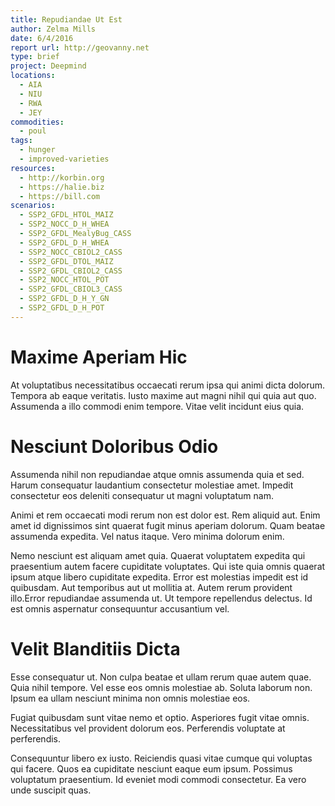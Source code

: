 ```yaml
---
title: Repudiandae Ut Est
author: Zelma Mills
date: 6/4/2016
report url: http://geovanny.net
type: brief
project: Deepmind
locations:
  - AIA
  - NIU
  - RWA
  - JEY
commodities:
  - poul
tags:
  - hunger
  - improved-varieties
resources:
  - http://korbin.org
  - https://halie.biz
  - https://bill.com
scenarios:
  - SSP2_GFDL_HTOL_MAIZ
  - SSP2_NOCC_D_H_WHEA
  - SSP2_GFDL_MealyBug_CASS
  - SSP2_GFDL_D_H_WHEA
  - SSP2_NOCC_CBIOL2_CASS
  - SSP2_GFDL_DTOL_MAIZ
  - SSP2_GFDL_CBIOL2_CASS
  - SSP2_NOCC_HTOL_POT
  - SSP2_GFDL_CBIOL3_CASS
  - SSP2_GFDL_D_H_Y_GN
  - SSP2_GFDL_D_H_POT
---
```

# Maxime Aperiam Hic
At voluptatibus necessitatibus occaecati rerum ipsa qui animi dicta dolorum. Tempora ab eaque veritatis. Iusto maxime aut magni nihil qui quia aut quo. Assumenda a illo commodi enim tempore. Vitae velit incidunt eius quia.

# Nesciunt Doloribus Odio
Assumenda nihil non repudiandae atque omnis assumenda quia et sed. Harum consequatur laudantium consectetur molestiae amet. Impedit consectetur eos deleniti consequatur ut magni voluptatum nam.
 Animi et rem occaecati modi rerum non est dolor est. Rem aliquid aut. Enim amet id dignissimos sint quaerat fugit minus aperiam dolorum. Quam beatae assumenda expedita. Vel natus itaque. Vero minima dolorum enim.
 Nemo nesciunt est aliquam amet quia. Quaerat voluptatem expedita qui praesentium autem facere cupiditate voluptates. Qui iste quia omnis quaerat ipsum atque libero cupiditate expedita. Error est molestias impedit est id quibusdam. Aut temporibus aut ut mollitia at. Autem rerum provident illo.Error repudiandae assumenda ut. Ut tempore repellendus delectus. Id est omnis aspernatur consequuntur accusantium vel.

# Velit Blanditiis Dicta
Esse consequatur ut. Non culpa beatae et ullam rerum quae autem quae. Quia nihil tempore. Vel esse eos omnis molestiae ab. Soluta laborum non. Ipsum ea ullam nesciunt minima non omnis molestiae eos.
 Fugiat quibusdam sunt vitae nemo et optio. Asperiores fugit vitae omnis. Necessitatibus vel provident dolorum eos. Perferendis voluptate at perferendis.
 Consequuntur libero ex iusto. Reiciendis quasi vitae cumque qui voluptas qui facere. Quos ea cupiditate nesciunt eaque eum ipsum. Possimus voluptatum praesentium. Id eveniet modi commodi consectetur. Ea vero unde suscipit quas.
